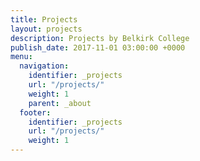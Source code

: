 ```yaml
---
title: Projects
layout: projects
description: Projects by Belkirk College
publish_date: 2017-11-01 03:00:00 +0000
menu:
  navigation:
    identifier: _projects
    url: "/projects/"
    weight: 1
    parent: _about
  footer:
    identifier: _projects
    url: "/projects/"
    weight: 1
---
```

